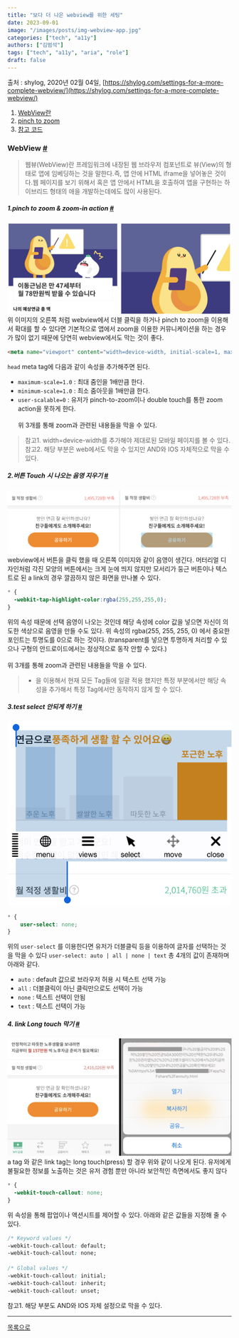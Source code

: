 ```yaml
---
title: "보다 더 나은 webview를 위한 세팅"
date: 2023-09-01 
image: "/images/posts/img-webview-app.jpg"
categories: ["tech", "a11y"]
authors: ["김범석"]
tags: ["tech", "a11y", "aria", "role"]
draft: false
---
```




출처 : shylog,  2020년 02월 04일, [https://shylog.com/settings-for-a-more-complete-webview/](https://shylog.com/settings-for-a-more-complete-webview/)<br>

1. [WebView란](#aria)
2. [pinch to zoom](#zoom)
3. [참고 코드](#aria-reference)
### WebView <a id="aria" href="#aria">#</a>


>웹뷰(WebView)란 프레임워크에 내장된 웹 브라우저 컴포넌트로 뷰(View)의 형태로 앱에 임베딩하는 것을 말한다.즉, 앱 안에 HTML iframe을 넣어놓은 것이다.웹 페이지를 보기 위해서 혹은 앱 안에서 HTML을 호출하여 앱을 구현하는 하이브리드 형태의 애을 개발하는데에도 많이 사용된다.

##### 1.pinch to zoom & zoom-in action <a id="zoom" href="#zoom">#</a>
![Alt text](../../../public/images/pinch-to-zoom-example.jpg "pinch to zoom example")
위 이미지의 오른쪽 처럼 webview에서 더블 클릭을 하거나 pinch to zoom을 이용해서 확대를 할 수 있다면  기본적으로 앱에서 zoom을 이용한 커뮤니케이션을 하는 경우가 많이 없기 때문에 당연히 webview에서도 막는 것이 좋다.
```html
<meta name="viewport" content="width=device-width, initial-scale=1, maximum-scale=1.0, minimum-scale=1, user-scalable=0">
```
`head` meta tag에 다음과 같이 속성을 추가해주면 된다.
- `maximum-scale=1.0` : 최대 줌인을 1배만큼 한다.
- `minimum-scale=1.0` : 최소 줌아웃을 1배만큼 한다.
- `user-scalable=0` : 유저가 pinch-to-zoom이나 double touch를 통한 zoom action을 못하게 한다.<br><br>
위 3개를 통해 zoom과 관련된 내용들을 막을 수 있다.
>참고1. width=device-width를 추가해야 제대로된 모바일 페이지를 볼 수 있다.<br>참고2. 해당 부분은 web에서도 막을 수 있지만 AND와 IOS 자체적으로 막을 수 있다.

##### 2.버튼 Touch 시 나오는 음영 지우기 <a id="zoom" href="#zoom">#</a>
![Alt text](../../../public/images/shadow-example.jpg "shadow example")
webview에서 버튼을 클릭 했을 때 오른쪽 이미지와 같이 음영이 생긴다. 머터리얼 디자인처럼 각진 모양의 버튼에서는 크게 눈에 띄지 않지만 모서리가 둥근 버튼이나 텍스트로 된 a link의 경우 깔끔하지 않은 화면을 만나볼 수 있다.
```css
* {
  -webkit-tap-highlight-color:rgba(255,255,255,0);
}
```
위의 속성 때문에 선택 음영이 나오는 것인데 해당 속성에 color 값을 넣으면 자신이 의도한 색상으로 음영을 만들 수도 있다. 위 속성의 rgba(255, 255, 255, 0) 에서 중요한 포인트는 투명도를 0으로 하는 것이다. (transparent를 넣으면 투명하게 처리할 수 있으나 구형의 안드로이드에서는 정상적으로 동작 안할 수 있다.)<br><br>
위 3개를 통해 zoom과 관련된 내용들을 막을 수 있다.
>* 을 이용해서 현재 모든 Tag들에 일괄 적용 했지만 특정 부분에서만 해당 속성을 추가해서 특정 Tag에서만 동작하지 않게 할 수 있다.


##### 3.test select 안되게 하기 <a id="zoom" href="#zoom">#</a>
![Alt text](../../../public/images/test-select-example.jpg "test select example")

```css
* {
	user-select: none;
}
```
위의 `user-select` 를 이용한다면 유저가 더블클릭 등을 이용하여 글자를 선택하는 것을 막을 수 있다
`user-select: auto | all | none | text` 총 4개의 값이 존재하며 아래와 같다.

- `auto` : default 값으로 브라우저 허용 시 텍스트 선택 가능
- `all` : 더블클릭이 아닌 클릭만으로도 선택이 가능
- `none` : 텍스트 선택이 안됨
- `text` : 텍스트 선택이 가능

##### 4. link Long touch 막기 <a id="zoom" href="#zoom">#</a>
![Alt text](../../../public/images/long-touch-example.jpg "long-touch-example")
a tag 와 같은 link tag는 long touch(press) 할 경우 위와 같이 나오게 된다. 유저에게 불필요한 정보를 노출하는 것은 유저 경험 뿐만 아니라 보안적인 측면에서도 좋지 않다
```css
* {
  -webkit-touch-callout: none;
}
```
위 속성을 통해 팝업이나 액션시트를 제어할 수 있다. 아래와 같은 값들을 지정해 줄 수 있다.
```css
/* Keyword values */
-webkit-touch-callout: default;
-webkit-touch-callout: none;

/* Global values */
-webkit-touch-callout: initial;
-webkit-touch-callout: inherit;
-webkit-touch-callout: unset;
```
참고1. 해당 부분도 AND와 IOS 자체 설정으로 막을 수 있다.

---
[목록으로](/)
